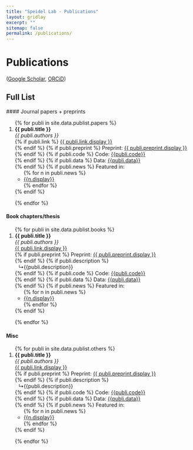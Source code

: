 ```yaml
---
title: "Speidel Lab - Publications"
layout: gridlay
excerpt: ""
sitemap: false
permalink: /publications/
---
```



# Publications

([Google Scholar](https://scholar.google.co.jp/citations?user=ohTuYdgAAAAJ&hl), [ORCiD](https://orcid.org/0000-0002-4644-8033))

## Full List

<div class="col-8 clearfix">
#### Journal papers + preprints
<ol>
{% for publi in site.data.publist.papers %}

  <li>
  <b>{{ publi.title }}</b> <br/>
  <em>{{ publi.authors }} </em><br />
  {% if publi.link %}
  <a href="{{ publi.link.url }}" target="_blank" rel="noopener noreferrer">{{ publi.link.display }}</a><br/>
  {% endif %}
	{% if publi.preprint %}
	Preprint: <a href="{{ publi.preprint.url }}" target="_blank" rel="noopener noreferrer">{{ publi.preprint.display }}</a><br/>
  {% endif %}
	{% if publi.code %}
  Code: <a href="{{publi.code}}" target="_blank" rel="noopener noreferrer"> {{publi.code}} </a><br/>
  {% endif %}
	{% if publi.data %}
	Data: <a href="{{publi.data}}" target="_blank" rel="noopener noreferrer"> {{publi.data}} </a><br/>
	{% endif %}
  {% if publi.news %}
  Featured in:
  <ul style="overflow: hidden">
  {% for n in publi.news %} 
  <li> <a href="{{n.link}}" target="_blank" rel="noopener noreferrer"> {{n.display}} </a> </li>
  {% endfor %}
  </ul>
  {% endif %}
  <br/>
  </li>

{% endfor %}
</ol>

#### Book chapters/thesis
<ol>
{% for publi in site.data.publist.books %}

<li>
<b>{{ publi.title }}</b> <br/>
<em>{{ publi.authors }} </em><br /><a href="{{ publi.link.url }}">{{ publi.link.display }}</a><br/>
{% if publi.preprint %}
Preprint: <a href="{{ publi.preprint.url }}" target="_blank" rel="noopener noreferrer">{{ publi.preprint.display }}</a><br/>
{% endif %}
{% if publi.description %}
<ul style="list-style-type: '&#8627;'">
<li> {{publi.description}} </li>
</ul>
{% endif %}
{% if publi.code %}
Code: <a href="{{publi.code}}" target="_blank" rel="noopener noreferrer"> {{publi.code}} </a><br/>
{% endif %}
{% if publi.data %}
Data: <a href="{{publi.data}}" target="_blank" rel="noopener noreferrer"> {{publi.data}} </a><br/>
{% endif %}
{% if publi.news %}
Featured in:
<ul style="overflow: hidden">
{% for n in publi.news %} 
<li> <a href="{{n.link}}" target="_blank" rel="noopener noreferrer"> {{n.display}} </a> </li>
{% endfor %}
</ul>
{% endif %}
<br/>
</li>

{% endfor %}
</ol>

#### Misc
<ol>
{% for publi in site.data.publist.others %}

<li>
<b>{{ publi.title }}</b> <br/>
<em>{{ publi.authors }} </em><br /><a href="{{ publi.link.url }}" target="_blank" rel="noopener noreferrer">{{ publi.link.display }}</a><br/>
{% if publi.preprint %}
Preprint: <a href="{{ publi.preprint.url }}" target="_blank" rel="noopener noreferrer">{{ publi.preprint.display }}</a><br/>
{% endif %}
{% if publi.description %}
<ul style="list-style-type: '&#8627;'">
<li> {{publi.description}} </li>
</ul>
{% endif %}
{% if publi.code %}
Code: <a href="{{publi.code}}" target="_blank" rel="noopener noreferrer"> {{publi.code}} </a><br/>
{% endif %}
{% if publi.data %}
Data: <a href="{{publi.data}}" target="_blank" rel="noopener noreferrer"> {{publi.data}} </a><br/>
{% endif %}
{% if publi.news %}
Featured in:
<ul style="overflow: hidden">
{% for n in publi.news %} 
<li> <a href="{{n.link}}" target="_blank" rel="noopener noreferrer"> {{n.display}} </a> </li>
{% endfor %}
</ul>
{% endif %}
<br/>
</li>

{% endfor %}
</ol>


</div>

<script>
var coll = document.getElementsByClassName("collapsible");
var i;

for (i = 0; i < coll.length; i++) {
  coll[i].addEventListener("click", function() {
    this.classList.toggle("active");
    var content = this.nextElementSibling;
    if (content.style.maxHeight){
      content.style.maxHeight = null;
    } else {
      content.style.maxHeight = content.scrollHeight + "px";
    }
  });
}
</script>
